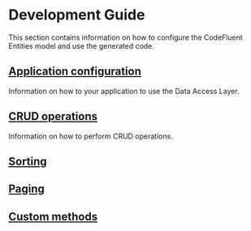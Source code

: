# Development Guide

This section contains information on how to configure the CodeFluent Entities model and use the generated code.

## [Application configuration](development-guide/application_configuration.md)

Information on how to your application to use the Data Access Layer.

## [CRUD operations](development-guide/crud_operations.md)

Information on how to perform CRUD operations.

## [Sorting](development-guide/sorting.md)

## [Paging](development-guide/paging.md)

## [Custom methods](development-guide/custom_methods.md)